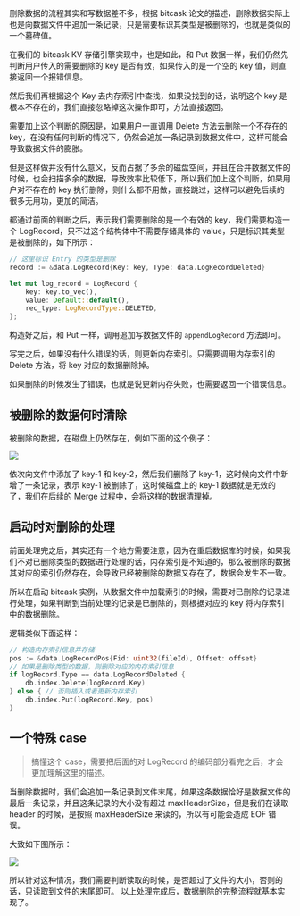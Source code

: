删除数据的流程其实和写数据差不多，根据 bitcask 论文的描述，删除数据实际上也是向数据文件中追加一条记录，只是需要标识其类型是被删除的，也就是类似的一个墓碑值。

在我们的 bitcask KV 存储引擎实现中，也是如此，和 Put 数据一样，我们仍然先判断用户传入的需要删除的 key 是否有效，如果传入的是一个空的 key 值，则直接返回一个报错信息。

然后我们再根据这个 Key 去内存索引中查找，如果没找到的话，说明这个 key 是根本不存在的，我们直接忽略掉这次操作即可，方法直接返回。

需要加上这个判断的原因是，如果用户一直调用 Delete 方法去删除一个不存在的 key，在没有任何判断的情况下，仍然会追加一条记录到数据文件中，这样可能会导致数据文件的膨胀。

但是这样做并没有什么意义，反而占据了多余的磁盘空间，并且在合并数据文件的时候，也会扫描多余的数据，导致效率比较低下，所以我们加上这个判断，如果用户对不存在的 key 执行删除，则什么都不用做，直接跳过，这样可以避免后续的很多无用功，更加的简洁。

都通过前面的判断之后，表示我们需要删除的是一个有效的 key，我们需要构造一个 LogRecord，只不过这个结构体中不需要存储具体的 value，只是标识其类型是被删除的，如下所示：

```go
// 这里标识 Entry 的类型是删除
record := &data.LogRecord{Key: key, Type: data.LogRecordDeleted}
```

```rust
let mut log_record = LogRecord {
    key: key.to_vec(),
    value: Default::default(),
    rec_type: LogRecordType::DELETED,
};
```

构造好之后，和 Put 一样，调用追加写数据文件的 `appendLogRecord` 方法即可。

写完之后，如果没有什么错误的话，则更新内存索引。只需要调用内存索引的 Delete 方法，将 key 对应的数据删除掉。

如果删除的时候发生了错误，也就是说更新内存失败，也需要返回一个错误信息。

## 被删除的数据何时清除
被删除的数据，在磁盘上仍然存在，例如下面的这个例子：

![](Pasted%20image%2020230529170114.png)

依次向文件中添加了 key-1 和 key-2，然后我们删除了 key-1，这时候向文件中新增了一条记录，表示 key-1 被删除了，这时候磁盘上的 key-1 数据就是无效的了，我们在后续的 Merge 过程中，会将这样的数据清理掉。

## 启动时对删除的处理
前面处理完之后，其实还有一个地方需要注意，因为在重启数据库的时候，如果我们不对已删除类型的数据进行处理的话，内存索引是不知道的，那么被删除的数据其对应的索引仍然存在，会导致已经被删除的数据又存在了，数据会发生不一致。

所以在启动 bitcask 实例，从数据文件中加载索引的时候，需要对已删除的记录进行处理，如果判断到当前处理的记录是已删除的，则根据对应的 key 将内存索引中的数据删除。

逻辑类似下面这样：

```go
// 构造内存索引信息并存储
pos := &data.LogRecordPos{Fid: uint32(fileId), Offset: offset}
// 如果是删除类型的数据，则删除对应的内存索引信息
if logRecord.Type == data.LogRecordDeleted {
    db.index.Delete(logRecord.Key)
} else { // 否则插入或者更新内存索引
    db.index.Put(logRecord.Key, pos)
}
```

## 一个特殊 case
>搞懂这个 case，需要把后面的对 LogRecord 的编码部分看完之后，才会更加理解这里的描述。

当删除数据时，我们会追加一条记录到文件末尾，如果这条数据恰好是数据文件的最后一条记录，并且这条记录的大小没有超过 maxHeaderSize，但是我们在读取 header 的时候，是按照 maxHeaderSize 来读的，所以有可能会造成 EOF 错误。

大致如下图所示：

![](Pasted%20image%2020230529170235.png)


所以针对这种情况，我们需要判断读取的时候，是否超过了文件的大小，否则的话，只读取到文件的末尾即可。
以上处理完成后，数据删除的完整流程就基本实现了。